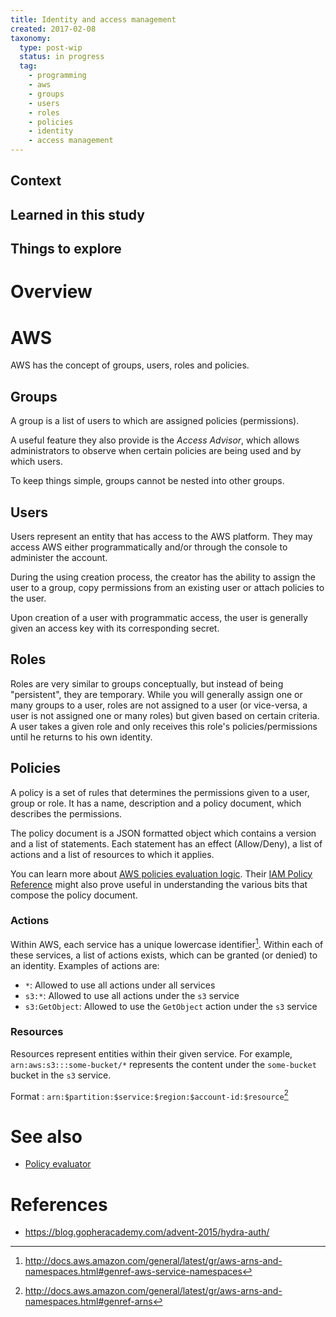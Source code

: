 ```yaml
---
title: Identity and access management
created: 2017-02-08
taxonomy:
  type: post-wip
  status: in progress
  tag:
    - programming
    - aws
    - groups
    - users
    - roles
    - policies
    - identity
    - access management
---
```


## Context

## Learned in this study

## Things to explore

# Overview

# AWS
AWS has the concept of groups, users, roles and policies.

## Groups
A group is a list of users to which are assigned policies (permissions).

A useful feature they also provide is the *Access Advisor*, which allows administrators to observe when certain policies are being used and by which users.

To keep things simple, groups cannot be nested into other groups.

## Users
Users represent an entity that has access to the AWS platform. They may access AWS either programmatically and/or through the console to administer the account.

During the using creation process, the creator has the ability to assign the user to a group, copy permissions from an existing user or attach policies to the user.

Upon creation of a user with programmatic access, the user is generally given an access key with its corresponding secret.

## Roles
Roles are very similar to groups conceptually, but instead of being "persistent", they are temporary. While you will generally assign one or many groups to a user, roles are not assigned to a user (or vice-versa, a user is not assigned one or many roles) but given based on certain criteria. A user takes a given role and only receives this role's policies/permissions until he returns to his own identity.

## Policies
A policy is a set of rules that determines the permissions given to a user, group or role. It has a name, description and a policy document, which describes the permissions.

The policy document is a JSON formatted object which contains a version and a list of statements. Each statement has an effect (Allow/Deny), a list of actions and a list of resources to which it applies.

You can learn more about [AWS policies evaluation logic](http://docs.aws.amazon.com/IAM/latest/UserGuide/reference_policies_evaluation-logic.html). Their [IAM Policy Reference](http://docs.aws.amazon.com/IAM/latest/UserGuide/reference_policies.html) might also prove useful in understanding the various bits that compose the policy document.

### Actions
Within AWS, each service has a unique lowercase identifier[^1]. Within each of these services, a list of actions exists, which can be granted (or denied) to an identity. Examples of actions are:
* `*`: Allowed to use all actions under all services
* `s3:*`: Allowed to use all actions under the `s3` service
* `s3:GetObject`: Allowed to use the `GetObject` action under the `s3` service

### Resources
Resources represent entities within their given service. For example, `arn:aws:s3:::some-bucket/*` represents the content under the `some-bucket` bucket in the `s3` service.

Format : `arn:$partition:$service:$region:$account-id:$resource`[^2]

# See also
* [Policy evaluator](https://github.com/tomzx/policy-evaluator)

# References
[^1]: http://docs.aws.amazon.com/general/latest/gr/aws-arns-and-namespaces.html#genref-aws-service-namespaces
[^2]: http://docs.aws.amazon.com/general/latest/gr/aws-arns-and-namespaces.html#genref-arns

* https://blog.gopheracademy.com/advent-2015/hydra-auth/
